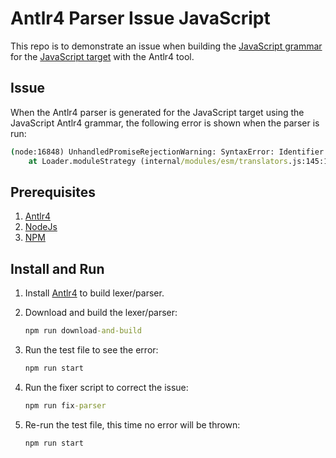 # Antlr4 Parser Issue JavaScript

This repo is to demonstrate an issue when building the [JavaScript grammar](https://github.com/antlr/grammars-v4/tree/master/javascript/javascript) for the [JavaScript target](https://github.com/antlr/grammars-v4/tree/master/javascript/javascript/JavaScript) with the Antlr4 tool.

## Issue

When the Antlr4 parser is generated for the JavaScript target using the JavaScript Antlr4 grammar, the following error is shown when the parser is run:

```cmd
(node:16848) UnhandledPromiseRejectionWarning: SyntaxError: Identifier '_alt' has already been declared
    at Loader.moduleStrategy (internal/modules/esm/translators.js:145:18)
```

## Prerequisites

1. [Antlr4](https://www.antlr.org/)
1. [NodeJs](https://nodejs.org)
1. [NPM](https://nodejs.org)

## Install and Run

1. Install [Antlr4](https://github.com/antlr/antlr4/blob/master/doc/getting-started.md) to build lexer/parser.
1. Download and build the lexer/parser:

   ```cmd
   npm run download-and-build
   ```

1. Run the test file to see the error:

   ```cmd
   npm run start
   ```

1. Run the fixer script to correct the issue:

   ```cmd
   npm run fix-parser
   ```

1. Re-run the test file, this time no error will be thrown:

   ```cmd
   npm run start
   ```
